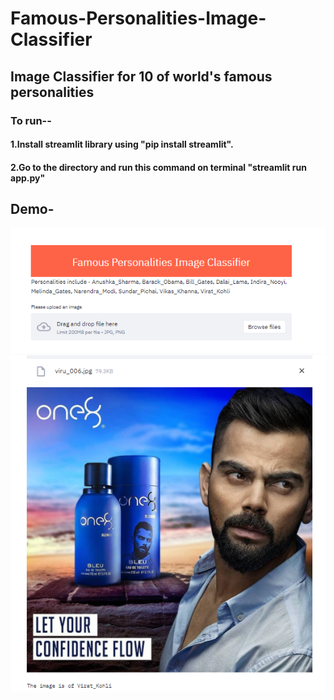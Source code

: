 # Famous-Personalities-Image-Classifier
## Image Classifier for 10 of world's famous personalities

### To run--
#### 1.Install streamlit library using "pip install streamlit".
#### 2.Go to the directory and run this command on terminal "streamlit run app.py"

## Demo-
![](Demo/1.png)
![](Demo/2.png)
